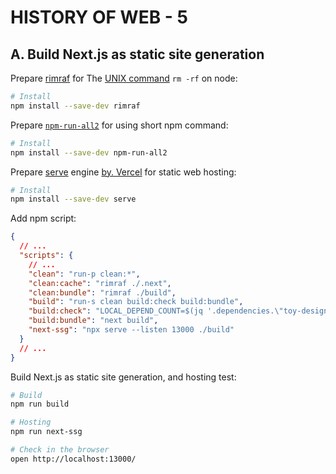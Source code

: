 # HISTORY OF WEB - 5

## A. Build Next.js as static site generation

Prepare [rimraf](https://www.npmjs.com/package/rimraf)
for The [UNIX command](https://en.wikipedia.org/wiki/Rm_(Unix))
`rm -rf` on node:

```bash
# Install
npm install --save-dev rimraf
```

Prepare [`npm-run-all2`](https://www.npmjs.com/package/npm-run-all2)
for using short npm command:

```bash
# Install
npm install --save-dev npm-run-all2
```

Prepare [serve](https://www.npmjs.com/package/serve) engine
[by. Vercel](https://github.com/vercel/serve#readme)
for static web hosting:

```bash
# Install
npm install --save-dev serve
```

Add npm script:

```json
{
  // ...
  "scripts": {
    // ...
    "clean": "run-p clean:*",
    "clean:cache": "rimraf ./.next",
    "clean:bundle": "rimraf ./build",
    "build": "run-s clean build:check build:bundle",
    "build:check": "LOCAL_DEPEND_COUNT=$(jq '.dependencies.\"toy-design-kit\"' package.json | tr -d '\"' | grep 'file:' | wc -l | tr -d ' ') && [[ ${LOCAL_DEPEND_COUNT} > 0 ]] && echo '[FAIL] Invalid dependencies: Replace \"file:../toy-design-kit\" in ./package.json' && echo '' && exit 1 || exit 0",
    "build:bundle": "next build",
    "next-ssg": "npx serve --listen 13000 ./build"
  }
  // ...
}
```

Build Next.js as static site generation, and hosting test:

```bash
# Build
npm run build

# Hosting
npm run next-ssg

# Check in the browser
open http://localhost:13000/
```
